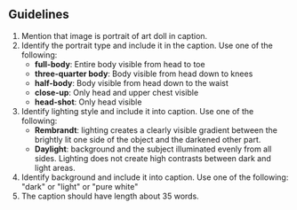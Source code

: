 ## Guidelines
1. Mention that image is portrait of art doll in caption.
2. Identify the portrait type and include it in the caption. Use one of the following:
   - **full-body**: Entire body visible from head to toe
   - **three-quarter body**: Body visible from head down to knees
   - **half-body**: Body visible from head down to the waist
   - **close-up**: Only head and upper chest visible
   - **head-shot**: Only head visible
3. Identify lighting style and include it into caption. Use one of the following:
   - **Rembrandt**: lighting creates a clearly visible gradient between the brightly lit one side of the object and the darkened other part.
   - **Daylight**: background and the subject illuminated evenly from all sides. Lighting does not create high contrasts between dark and light areas.
4. Identify background and include it into caption. Use one of the following: "dark" or "light" or "pure white"  
5. The caption should have length about 35 words.